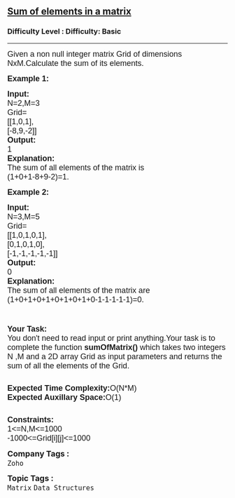<h2><a href="https://www.geeksforgeeks.org/problems/sum-of-elements-in-a-matrix2000/1?page=3&difficulty=School&sortBy=submissions">Sum of elements in a matrix</a></h2><h3>Difficulty Level : Difficulty: Basic</h3><hr><div class="problems_problem_content__Xm_eO"><p style="font-family: Nunito, Bangla772, sans-serif;"><span style="font-size: 18px; font-family: Nunito, Bangla772, sans-serif;">Given a non null integer matrix Grid of dimensions NxM.Calculate the sum of its elements.</span></p>

<p style="font-family: Nunito, Bangla772, sans-serif;"><span style="font-size: 18px; font-family: Nunito, Bangla772, sans-serif;"><strong style="font-family: &quot;Source Sans 3&quot;, Bangla772, sans-serif;">Example 1:</strong></span></p>

<pre style="font-family: Nunito, Bangla772, sans-serif;"><span style="font-size: 18px; font-family: Nunito, Bangla772, sans-serif;"><strong style="font-family: &quot;Source Sans 3&quot;, Bangla772, sans-serif;">Input:</strong>
N=2,M=3
Grid=
[[1,0,1],
[-8,9,-2]]
<strong style="font-family: &quot;Source Sans 3&quot;, Bangla772, sans-serif;">Output:</strong>
1
<strong style="font-family: &quot;Source Sans 3&quot;, Bangla772, sans-serif;">Explanation:</strong>
The sum of all elements of the matrix is 
(1+0+1-8+9-2)=1.</span></pre>

<p style="font-family: Nunito, Bangla772, sans-serif;"><span style="font-size: 18px; font-family: Nunito, Bangla772, sans-serif;"><strong style="font-family: &quot;Source Sans 3&quot;, Bangla772, sans-serif;">Example 2:</strong></span></p>

<pre style="font-family: Nunito, Bangla772, sans-serif;"><span style="font-size: 18px; font-family: Nunito, Bangla772, sans-serif;"><strong style="font-family: &quot;Source Sans 3&quot;, Bangla772, sans-serif;">Input:</strong>
N=3,M=5
Grid=
[[1,0,1,0,1],
[0,1,0,1,0],
[-1,-1,-1,-1,-1]]
<strong style="font-family: &quot;Source Sans 3&quot;, Bangla772, sans-serif;">Output:</strong>
0
<strong style="font-family: &quot;Source Sans 3&quot;, Bangla772, sans-serif;">Explanation:</strong>
The sum of all elements of the matrix are
(1+0+1+0+1+0+1+0+1+0-1-1-1-1-1)=0.</span></pre>

<p style="font-family: Nunito, Bangla772, sans-serif;"><br style="font-family: Nunito, Bangla772, sans-serif;">
<br style="font-family: Nunito, Bangla772, sans-serif;">
<span style="font-size: 18px; font-family: Nunito, Bangla772, sans-serif;"><strong style="font-family: &quot;Source Sans 3&quot;, Bangla772, sans-serif;">Your Task:</strong><br style="font-family: Nunito, Bangla772, sans-serif;">
You don't need to read input or print anything.Your task is to complete the function <strong style="font-family: &quot;Source Sans 3&quot;, Bangla772, sans-serif;">sumOfMatrix()</strong> which takes two integers N ,M and a 2D array Grid as input parameters and returns the sum of all the elements of the Grid.</span></p>

<p style="font-family: Nunito, Bangla772, sans-serif;"><br style="font-family: Nunito, Bangla772, sans-serif;">
<span style="font-size: 18px; font-family: Nunito, Bangla772, sans-serif;"><strong style="font-family: &quot;Source Sans 3&quot;, Bangla772, sans-serif;">Expected Time Complexity:</strong>O(N*M)<br style="font-family: Nunito, Bangla772, sans-serif;">
<strong style="font-family: &quot;Source Sans 3&quot;, Bangla772, sans-serif;">Expected Auxillary Space:</strong>O(1)</span></p>

<p style="font-family: Nunito, Bangla772, sans-serif;"><br style="font-family: Nunito, Bangla772, sans-serif;">
<span style="font-size: 18px; font-family: Nunito, Bangla772, sans-serif;"><strong style="font-family: &quot;Source Sans 3&quot;, Bangla772, sans-serif;">Constraints:</strong><br style="font-family: Nunito, Bangla772, sans-serif;">
1&lt;=N,M&lt;=1000<br style="font-family: Nunito, Bangla772, sans-serif;">
-1000&lt;=Grid[i][j]&lt;=1000</span></p>
</div><p><span style=font-size:18px><strong>Company Tags : </strong><br><code>Zoho</code>&nbsp;<br><p><span style=font-size:18px><strong>Topic Tags : </strong><br><code>Matrix</code>&nbsp;<code>Data Structures</code>&nbsp;